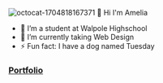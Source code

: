 
![octocat-1704818167371](https://github.com/dursoa/dursoa/assets/155670670/0e8a65f9-d405-4656-9154-5473c1ed65fa)
👋 Hi I'm Amelia
- 🔭 I’m a student at Walpole Highschool
- 🌱 I’m currently taking Web Design
- ⚡ Fun fact: I have a dog named Tuesday
### [Portfolio](https://dursoa.github.io/portfolio)
